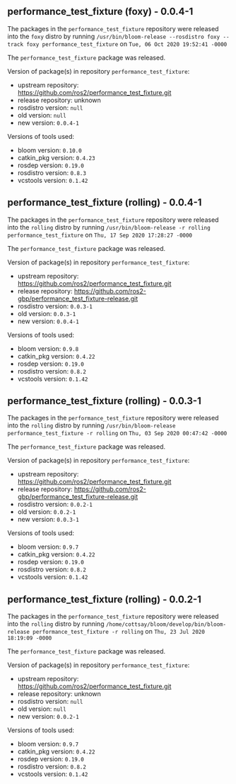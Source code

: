 ## performance_test_fixture (foxy) - 0.0.4-1

The packages in the `performance_test_fixture` repository were released into the `foxy` distro by running `/usr/bin/bloom-release --rosdistro foxy --track foxy performance_test_fixture` on `Tue, 06 Oct 2020 19:52:41 -0000`

The `performance_test_fixture` package was released.

Version of package(s) in repository `performance_test_fixture`:

- upstream repository: https://github.com/ros2/performance_test_fixture.git
- release repository: unknown
- rosdistro version: `null`
- old version: `null`
- new version: `0.0.4-1`

Versions of tools used:

- bloom version: `0.10.0`
- catkin_pkg version: `0.4.23`
- rosdep version: `0.19.0`
- rosdistro version: `0.8.3`
- vcstools version: `0.1.42`


## performance_test_fixture (rolling) - 0.0.4-1

The packages in the `performance_test_fixture` repository were released into the `rolling` distro by running `/usr/bin/bloom-release -r rolling performance_test_fixture` on `Thu, 17 Sep 2020 17:28:27 -0000`

The `performance_test_fixture` package was released.

Version of package(s) in repository `performance_test_fixture`:

- upstream repository: https://github.com/ros2/performance_test_fixture.git
- release repository: https://github.com/ros2-gbp/performance_test_fixture-release.git
- rosdistro version: `0.0.3-1`
- old version: `0.0.3-1`
- new version: `0.0.4-1`

Versions of tools used:

- bloom version: `0.9.8`
- catkin_pkg version: `0.4.22`
- rosdep version: `0.19.0`
- rosdistro version: `0.8.2`
- vcstools version: `0.1.42`


## performance_test_fixture (rolling) - 0.0.3-1

The packages in the `performance_test_fixture` repository were released into the `rolling` distro by running `/usr/bin/bloom-release performance_test_fixture -r rolling` on `Thu, 03 Sep 2020 00:47:42 -0000`

The `performance_test_fixture` package was released.

Version of package(s) in repository `performance_test_fixture`:

- upstream repository: https://github.com/ros2/performance_test_fixture.git
- release repository: https://github.com/ros2-gbp/performance_test_fixture-release.git
- rosdistro version: `0.0.2-1`
- old version: `0.0.2-1`
- new version: `0.0.3-1`

Versions of tools used:

- bloom version: `0.9.7`
- catkin_pkg version: `0.4.22`
- rosdep version: `0.19.0`
- rosdistro version: `0.8.2`
- vcstools version: `0.1.42`


## performance_test_fixture (rolling) - 0.0.2-1

The packages in the `performance_test_fixture` repository were released into the `rolling` distro by running `/home/cottsay/bloom/develop/bin/bloom-release performance_test_fixture -r rolling` on `Thu, 23 Jul 2020 18:19:09 -0000`

The `performance_test_fixture` package was released.

Version of package(s) in repository `performance_test_fixture`:

- upstream repository: https://github.com/ros2/performance_test_fixture.git
- release repository: unknown
- rosdistro version: `null`
- old version: `null`
- new version: `0.0.2-1`

Versions of tools used:

- bloom version: `0.9.7`
- catkin_pkg version: `0.4.22`
- rosdep version: `0.19.0`
- rosdistro version: `0.8.2`
- vcstools version: `0.1.42`



